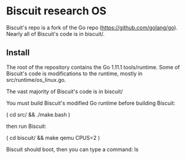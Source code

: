 # Biscuit research OS

Biscuit's repo is a fork of the Go repo (https://github.com/golang/go).  Nearly
all of Biscuit's code is in biscuit/.

## Install

The root of the repository contains the Go 1.11.1 tools/runtime. Some of
Biscuit's code is modifications to the runtime, mostly in
src/runtime/os_linux.go.

The vast majority of Biscuit's code is in biscuit/

You must build Biscuit's modified Go runtime before building Biscuit:

( cd src/ && ./make.bash )

then run Biscuit:

( cd biscuit/ && make qemu CPUS=2 )

Biscuit should boot, then you can type a command:
ls

